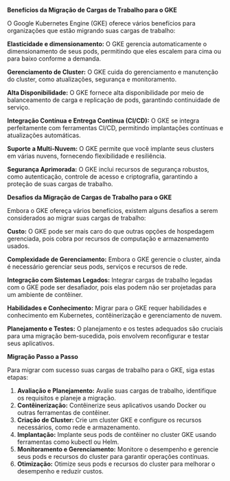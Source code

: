 **Benefícios da Migração de Cargas de Trabalho para o GKE**

O Google Kubernetes Engine (GKE) oferece vários benefícios para organizações que estão migrando suas cargas de trabalho:

**Elasticidade e dimensionamento:** O GKE gerencia automaticamente o dimensionamento de seus pods, permitindo que eles escalem para cima ou para baixo conforme a demanda.

**Gerenciamento de Cluster:** O GKE cuida do gerenciamento e manutenção do cluster, como atualizações, segurança e monitoramento.

**Alta Disponibilidade:** O GKE fornece alta disponibilidade por meio de balanceamento de carga e replicação de pods, garantindo continuidade de serviço.

**Integração Contínua e Entrega Contínua (CI/CD):** O GKE se integra perfeitamente com ferramentas CI/CD, permitindo implantações contínuas e atualizações automáticas.

**Suporte a Multi-Nuvem:** O GKE permite que você implante seus clusters em várias nuvens, fornecendo flexibilidade e resiliência.

**Segurança Aprimorada:** O GKE inclui recursos de segurança robustos, como autenticação, controle de acesso e criptografia, garantindo a proteção de suas cargas de trabalho.

**Desafios da Migração de Cargas de Trabalho para o GKE**

Embora o GKE ofereça vários benefícios, existem alguns desafios a serem considerados ao migrar suas cargas de trabalho:

**Custo:** O GKE pode ser mais caro do que outras opções de hospedagem gerenciada, pois cobra por recursos de computação e armazenamento usados.

**Complexidade de Gerenciamento:** Embora o GKE gerencie o cluster, ainda é necessário gerenciar seus pods, serviços e recursos de rede.

**Integração com Sistemas Legados:** Integrar cargas de trabalho legadas com o GKE pode ser desafiador, pois elas podem não ser projetadas para um ambiente de contêiner.

**Habilidades e Conhecimento:** Migrar para o GKE requer habilidades e conhecimento em Kubernetes, contêinerização e gerenciamento de nuvem.

**Planejamento e Testes:** O planejamento e os testes adequados são cruciais para uma migração bem-sucedida, pois envolvem reconfigurar e testar seus aplicativos.

**Migração Passo a Passo**

Para migrar com sucesso suas cargas de trabalho para o GKE, siga estas etapas:

1. **Avaliação e Planejamento:** Avalie suas cargas de trabalho, identifique os requisitos e planeje a migração.
2. **Contêinerização:** Contêinerize seus aplicativos usando Docker ou outras ferramentas de contêiner.
3. **Criação de Cluster:** Crie um cluster GKE e configure os recursos necessários, como rede e armazenamento.
4. **Implantação:** Implante seus pods de contêiner no cluster GKE usando ferramentas como kubectl ou Helm.
5. **Monitoramento e Gerenciamento:** Monitore o desempenho e gerencie seus pods e recursos do cluster para garantir operações contínuas.
6. **Otimização:** Otimize seus pods e recursos do cluster para melhorar o desempenho e reduzir custos.